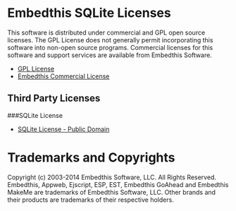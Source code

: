 Embedthis SQLite Licenses
===

This software is distributed under commercial and GPL open source licenses.
The GPL License does not generally permit incorporating this software into
non-open source programs. Commercial licenses for this software and support
services are available from Embedthis Software.

* [GPL License](http://www.gnu.org/licenses/gpl-2.0.html)
* [Embedthis Commercial License](http://embedthis.com/licensing/index.html)

Third Party Licenses
---

###SQLite License

* [SQLite License - Public Domain](ttp://embedthis.com/licensing/index.html)

Trademarks and Copyrights
===
Copyright (c) 2003-2014 Embedthis Software, LLC. All Rights Reserved.
Embedthis, Appweb, Ejscript, ESP, EST, Embedthis GoAhead and Embedthis MakeMe 
are trademarks of Embedthis Software, LLC. Other brands and their products 
are trademarks of their respective holders.

